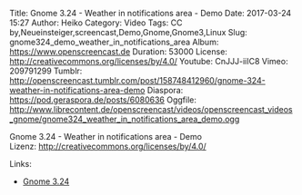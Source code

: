 Title: Gnome 3.24 - Weather in notifications area - Demo
Date: 2017-03-24 15:27
Author: Heiko
Category: Video
Tags: CC by,Neueinsteiger,screencast,Demo,Gnome,Gnome3,Linux
Slug: gnome324_demo_weather_in_notifications_area
Album: https://www.openscreencast.de
Duration: 53000
License: http://creativecommons.org/licenses/by/4.0/
Youtube: CnJJJ-iiIC8
Vimeo: 209791299
Tumblr: http://openscreencast.tumblr.com/post/158748412960/gnome-324-weather-in-notifications-area-demo
Diaspora: https://pod.geraspora.de/posts/6080636
Oggfile: http://www.librecontent.de/openscreencast/videos/openscreencast_videos_gnome/gnome324_weather_in_notifications_area_demo.ogg

Gnome 3.24 - Weather in notifications area - Demo  
Lizenz: <http://creativecommons.org/licenses/by/4.0/>  
  

Links:

  * [Gnome 3.24](https://help.gnome.org/misc/release-notes/3.24/)

